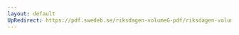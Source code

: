 ```yaml
---
layout: default
UpRedirect: https://pdf.swedeb.se/riksdagen-volumeG-pdf/riksdagen-volumeG-pdf/data/200102/reg_200102/reg_200102_0627.pdf
---
```

